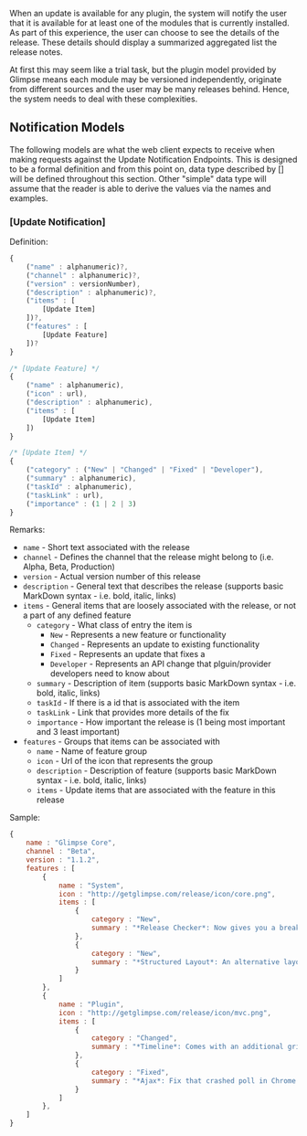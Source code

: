 When an update is available for any plugin, the system will notify the user that it is available for at least one of the modules that is currently installed. As part of this experience, the user can choose to see the details of the release. These details should display a summarized aggregated list the release notes. 

At first this may seem like a trial task, but the plugin model provided by Glimpse means each module may be versioned independently, originate from different sources and the user may be many releases behind. Hence, the system needs to deal with these complexities.

## Notification Models
The following models are what the web client expects to receive when making requests against the Update Notification Endpoints. This is designed to be a formal definition and from this point on, data type described by [] will be defined throughout this section. Other "simple" data type will assume that the reader is able to derive the values via the names and examples.

### [Update Notification]

Definition:
```js 
{
    ("name" : alphanumeric)?,
    ("channel" : alphanumeric)?,
    ("version" : versionNumber),
    ("description" : alphanumeric)?, 
    ("items" : [
        [Update Item]
    ])?,
    ("features" : [
        [Update Feature]
    ])?
}

/* [Update Feature] */
{
    ("name" : alphanumeric),
    ("icon" : url),
    ("description" : alphanumeric),
    ("items" : [
        [Update Item]
    ])
}

/* [Update Item] */
{
    ("category" : ("New" | "Changed" | "Fixed" | "Developer"),
    ("summary" : alphanumeric),
    ("taskId" : alphanumeric),
    ("taskLink" : url),
    ("importance" : (1 | 2 | 3)
}
```

Remarks:
 - `name` - Short text associated with the release
 - `channel` - Defines the channel that the release might belong to (i.e. Alpha, Beta, Production)
 - `version` - Actual version number of this release
 - `description` - General text that describes the release (supports basic MarkDown syntax - i.e. bold, italic, links)
 - `items` - General items that are loosely associated with the release, or not a part of any defined feature 
     - `category` - What class of entry the item is
         - `New` - Represents a new feature or functionality
         - `Changed` - Represents an update to existing functionality
         - `Fixed` - Represents an update that fixes a 
         - `Developer` - Represents an API change that plguin/provider developers need to know about
     - `summary` - Description of item (supports basic MarkDown syntax - i.e. bold, italic, links)
     - `taskId` - If there is a id that is associated with the item
     - `taskLink` - Link that provides more details of the fix
     - `importance` - How important the release is (1 being most important and 3 least important)
 - `features` - Groups that items can be associated with
     - `name` - Name of feature group
     - `icon` - Url of the icon that represents the group
     - `description` - Description of feature (supports basic MarkDown syntax - i.e. bold, italic, links)
     - `items` - Update items that are associated with the feature in this release

Sample:
```js
{
    name : "Glimpse Core",
    channel : "Beta",
    version : "1.1.2",
    features : [
        { 
            name : "System",
            icon : "http://getglimpse.com/release/icon/core.png",
            items : [
                {
                    category : "New",
                    summary : "*Release Checker*: Now gives you a breakdown of exactly what you are missing from the latest version.",
                },
                {
                    category : "New",
                    summary : "*Structured Layout*: An alternative layout engine that allows developers to control the layout of the data.",
                }
            ]
        },
        { 
            name : "Plugin",
            icon : "http://getglimpse.com/release/icon/mvc.png",
            items : [
                {
                    category : "Changed",
                    summary : "*Timeline*: Comes with an additional grid view to show the same data.",
                },
                {
                    category : "Fixed",
                    summary : "*Ajax*: Fix that crashed poll in Chrome and IE due to log/trace statement.",
                }
            ]
        },
    ]
}
```